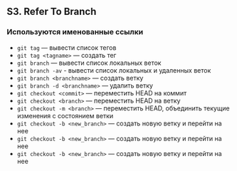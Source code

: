 ## S3. Refer To Branch
### Используются именованные ссылки
- `git tag` — вывести список тегов
- `git tag <tagname>` — создать тег
- `git branch` — вывести список локальных веток
- `git branch -av` - вывести список локальных и удаленных веток
- `git branch <branchname>` — создать ветку
- `git branch -d <branchname>` — удалить ветку
- `git checkout <commit>` — переместить HEAD на коммит
- `git checkout <branch>` — переместить HEAD на ветку
- `git checkout -m <branch>` — переместить HEAD, объединить текущие изменения с состоянием ветки
- `git checkout -b <new_branch>` — создать новую ветку и перейти на нее
- `git checkout -b <new_branch>` — создать новую ветку и перейти на нее
- `git checkout -b <new_branch>` — создать новую ветку и перейти на нее